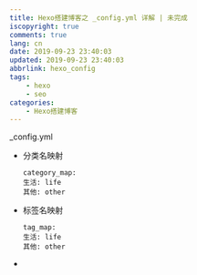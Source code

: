 ```yaml
---
title: Hexo搭建博客之 _config.yml 详解 | 未完成
iscopyright: true
comments: true
lang: cn
date: 2019-09-23 23:40:03
updated: 2019-09-23 23:40:03
abbrlink: hexo_config
tags:
    - hexo
    - seo
categories:
    - Hexo搭建博客
---
```


_config.yml

- 分类名映射
    ```
    category_map:  
    生活: life
    其他: other
    ```

- 标签名映射
    ```
    tag_map:
    生活: life
    其他: other
    ```

- [](https://www.cnblogs.com/liziczh/p/9318665.html)
